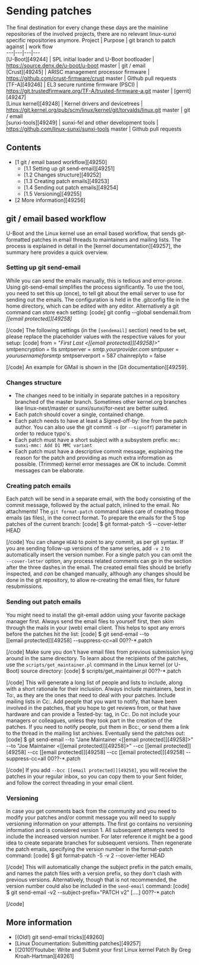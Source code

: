 # Sending patches
The final destination for every change these days are the mainline repositories of the involved projects, there are no relevant linux-sunxi specific repositories anymore. 
Project | Purpose | git branch to patch against | work flow   
---|---|---|---  
[U-Boot][49244] | SPL initial loader and U-Boot bootloader | <https://source.denx.de/u-boot/u-boot> master | git / email   
[Crust][49245] | ARISC management processor firmware | <https://github.com/crust-firmware/crust> master | Github pull requests   
[TF-A][49246] | EL3 secure runtime firmware (PSCI) | <https://git.trustedfirmware.org/TF-A/trusted-firmware-a.git> master | [gerrit][49247]  
[Linux kernel][49248] | Kernel drivers and devicetrees | <https://git.kernel.org/pub/scm/linux/kernel/git/torvalds/linux.git> master | git / email   
[sunxi-tools][49249] | sunxi-fel and other development tools | <https://github.com/linux-sunxi/sunxi-tools> master | Github pull requests   
## Contents
  * [1 git / email based workflow][49250]
    * [1.1 Setting up git send-email][49251]
    * [1.2 Changes structure][49252]
    * [1.3 Creating patch emails][49253]
    * [1.4 Sending out patch emails][49254]
    * [1.5 Versioning][49255]
  * [2 More information][49256]

## git / email based workflow
U-Boot and the Linux kernel use an email based workflow, that sends git-formatted patches in email threads to maintainers and mailing lists. The process is explained in detail in the [kernel documentation][49257], the summary here provides a quick overview. 
### Setting up git send-email
While you can send the emails manually, this is tedious and error-prone. Using git-send-email simplifies the process significantly. To use the tool, you need to set this up (once), to tell git about the email server to use for sending out the emails. The configuration is held in the .gitconfig file in the home directory, which can be edited with any editor. Alternatively a git command can store each setting: 
[code] 
       git config --global sendemail.from _[[email protected]][49258]_
    
[/code]
The following settings (in the `[sendemail]` section) need to be set, please replace the placeholder values with the respective values for your setup: 
[code] 
       from = "_First Last <[[email protected]][49258]>_"
       smtpencryption = tls
       smtpserver = _smtp.yourprovider.com_
       smtpuser = _yourusernameforsmtp_
       smtpserverport = 587
       chainreplyto = false
    
[/code]
An example for GMail is shown in the [Git documentation][49259]. 
### Changes structure
  * The changes need to be initially in separate patches in a repository branched of the master branch. Sometimes other kernel.org branches like linux-next/master or sunxi/sunxi/for-next are better suited.
  * Each patch should cover a single, contained change.
  * Each patch needs to have at least a Signed-off-by: line from the patch author. You can also use the git commit `-s` (or `--signoff`) parameter in order to reduce typo's.
  * Each patch must have a short subject with a subsystem prefix: `mmc: sunxi-mmc: Add D1 MMC variant`
  * Each patch must have a descriptive commit message, explaining the reason for the patch and providing as much extra information as possible. (Trimmed) kernel error messages are OK to include. Commit messages can be elaborate.

### Creating patch emails
Each patch will be send in a separate email, with the body consisting of the commit message, followed by the actual patch, inlined to the email. No attachments! 
The `git format-patch` command takes care of creating those emails (as files), in the correct format. To prepare the emails for the 5 top patches of the current branch: 
[code] 
       $ git format-patch -5 --cover-letter HEAD
    
[/code]
You can change `HEAD` to point to any commit, as per git syntax. If you are sending follow-up versions of the same series, add `-v 2` to automatically insert the version number. 
For a single patch you can omit the `--cover-letter` option, any process related comments can go in the section after the three dashes in the email. 
The created email files should be briefly inspected, and _can_ be changed manually, although any changes should be done in the git repository, to allow re-creating the email files, for future resubmissions. 
### Sending out patch emails
You might need to install the git-email addon using your favorite package manager first. 
Always send the email files to yourself first, then skim through the mails in your (web) email client. This helps to spot any errors before the patches hit the list: 
[code] 
       $ git send-email --to [[email protected]][49258] --suppress-cc=all 00??-*.patch
    
[/code]
Make sure you don't have email files from previous submission lying around in the same directory. 
To learn about the recipients of the patches, use the `scripts/get_maintainer.pl` command in the Linux kernel (or U-Boot) source directory: 
[code] 
       $ scripts/get_maintainer.pl 00??-*.patch
    
[/code]
This will generate a long list of people and lists to include, along with a short rationale for their inclusion. Always include maintainers, best in To:, as they are the ones that need to deal with your patches. Include mailing lists in Cc:. Add people that you want to notify, that have been involved in the patches, that you hope to get reviews from, or that have hardware and can provide a Tested-by: tag, in Cc:. Do not include your managers or colleagues, unless they took part in the creation of the patches. If you need to notify people, put them in Bcc:, or send them a link to the thread in the mailing list archives. 
Eventually send the patches out: 
[code] 
       $ git send-email --to "Jane Maintainer <[[email protected]][49258]>" --to "Joe Maintainer <[[email protected]][49258]>" --cc [[email protected]][49258] --cc [[email protected]][49258] --cc [[email protected]][49258] --suppress-cc=all 00??-*.patch
    
[/code]
If you add `--bcc [[email protected]][49258]`, you will receive the patches in your regular inbox, so you can copy them to your Sent folder, and follow the correct threading in your email client. 
### Versioning
In case you get comments back from the community and you need to modify your patches and/or commit message you will need to supply versioning information on your attempts. The first go contains no versioning information and is considered version 1. All subsequent attempts need to include the increased version number. For later reference it might be a good idea to create separate branches for subsequent versions. Then regenerate the patch emails, specifying the version number in the format-patch command: 
[code] 
      $ git format-patch -5 -v 2 --cover-letter HEAD
    
[/code]
This will automatically change the subject prefix in the patch emails, and names the patch files with a version prefix, so they don't clash with previous versions. Alternatively, though that is not recommended, the version number could also be included in the `send-email` command: 
[code] 
      $ git send-email -v2 --subject-prefix="PATCH v2" [....] 00??-*.patch
    
[/code]
## More information
  * [(Old!) git send-email tricks][49260]
  * [Linux Documentation: Submitting patches][49257]
  * [(2010!)Youtube: Write and Submit your first Linux kernel Patch By Greg Kroah-Hartman][49261]
